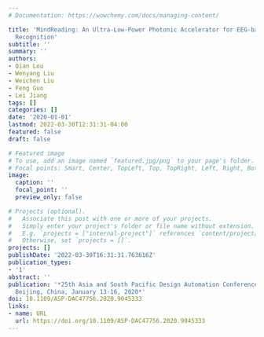```yaml
---
# Documentation: https://wowchemy.com/docs/managing-content/

title: 'MindReading: An Ultra-Low-Power Photonic Accelerator for EEG-based Human Intention
  Recognition'
subtitle: ''
summary: ''
authors:
- Qian Lou
- Wenyang Liu
- Weichen Liu
- Feng Guo
- Lei Jiang
tags: []
categories: []
date: '2020-01-01'
lastmod: 2022-03-30T12:31:31-04:00
featured: false
draft: false

# Featured image
# To use, add an image named `featured.jpg/png` to your page's folder.
# Focal points: Smart, Center, TopLeft, Top, TopRight, Left, Right, BottomLeft, Bottom, BottomRight.
image:
  caption: ''
  focal_point: ''
  preview_only: false

# Projects (optional).
#   Associate this post with one or more of your projects.
#   Simply enter your project's folder or file name without extension.
#   E.g. `projects = ["internal-project"]` references `content/project/deep-learning/index.md`.
#   Otherwise, set `projects = []`.
projects: []
publishDate: '2022-03-30T16:31:31.763616Z'
publication_types:
- '1'
abstract: ''
publication: '*25th Asia and South Pacific Design Automation Conference, ASP-DAC 2020,
  Beijing, China, January 13-16, 2020*'
doi: 10.1109/ASP-DAC47756.2020.9045333
links:
- name: URL
  url: https://doi.org/10.1109/ASP-DAC47756.2020.9045333
---
```


